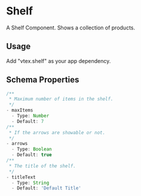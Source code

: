 # Shelf

A Shelf Component. Shows a collection of products.

## Usage

Add "vtex.shelf" as your app dependency.

## Schema Properties

``` javascript
/**
 * Maximum number of items in the shelf.
 */
- maxItems
  - Type: Number
  - Default: 7
/**
 * If the arrows are showable or not.
 */
- arrows
  - Type: Boolean
  - Default: true
/**
 * The title of the shelf.
 */
- titleText
  - Type: String
  - Default: 'Default Title'
```